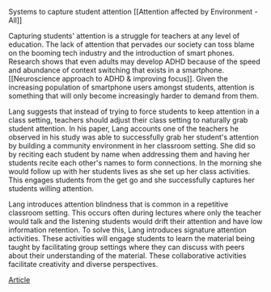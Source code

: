 Systems to capture student attention
[[Attention affected by Environment - All]]

Capturing students' attention is a struggle for teachers at any level of education. The lack of attention that pervades our society can toss blame on the booming tech industry and the introduction of smart phones. Research shows that even adults may develop ADHD because of the speed and abundance of context switching that exists in a smartphone. [[Neuroscience approach to ADHD & improving focus]]. Given the increasing population of smartphone users amongst students, attention is something that will only become increasingly harder to demand from them. 

Lang suggests that instead of trying to force students to keep attention in a class setting, teachers should adjust their class setting to naturally grab student attention. In his paper, Lang accounts one of the teachers he observed in his study was able to successfully grab her student's attention by building a community environment in her classroom setting. She did so by reciting each student by name when addressing them and having her students recite each other's names to form connections. In the morning she would follow up with her students lives as she set up her class activities. This engages students from the get go and she successfully captures her students willing attention. 

Lang introduces attention blindness that is common in a repetitive classroom setting. This occurs often during lectures where only the teacher would talk and the listening students would drift their attention and have low information retention. To solve this, Lang introduces signature attention activities. These activities will engage students to learn the material being taught by facilitating group settings where they can discuss with peers about their understanding of the material. These collaborative activities facilitate creativity and diverse perspectives.

[Article](https://web-p-ebscohost-com.ezproxy.library.uvic.ca/ehost/detail/detail?vid=0&sid=f4a8d84c-c13c-48dd-8c32-16e6fcab4ccb%40redis&bdata=JnNpdGU9ZWhvc3QtbGl2ZSZzY29wZT1zaXRl#AN=2501915&db=nlebk)

